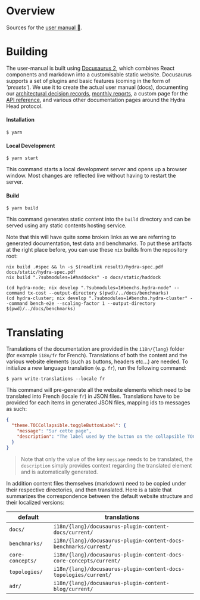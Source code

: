 # Overview

Sources for the [user manual 📖](https://input-output-hk.github.io/hydra).

# Building

The user-manual is built using [Docusaurus 2](https://docusaurus.io/), which combines React components and markdown into a customisable static website. Docusaurus supports a set of plugins and basic features (coming in the form of _'presets'_). We use it to create the actual user manual (docs), documenting our [architectural decision records](https://input-output-hk.github.io/hydra/head-protocol/adr), [monthly reports](https://input-output-hk.github.io/hydra/head-protocol/monthly), a custom page for the [API reference](https://input-output-hk.github.io/hydra/head-protocol/api-reference), and various other documentation pages around the Hydra Head protocol. 

#### Installation

```console
$ yarn
```

#### Local Development

```console
$ yarn start
```

This command starts a local development server and opens up a browser window. Most changes are reflected live without having to restart the server.

#### Build

```console
$ yarn build
```

This command generates static content into the `build` directory and can be served using any static contents hosting service.

Note that this will have quite some broken links as we are referring to
generated documentation, test data and benchmarks. To put these artifacts at the
right place before, you can use these `nix` builds from the repository root:

```console
nix build .#spec && ln -s $(readlink result)/hydra-spec.pdf docs/static/hydra-spec.pdf
nix build ".?submodules=1#haddocks" -o docs/static/haddock

(cd hydra-node; nix develop ".?submodules=1#benchs.hydra-node" --command tx-cost --output-directory $(pwd)/../docs/benchmarks)
(cd hydra-cluster; nix develop ".?submodules=1#benchs.hydra-cluster" --command bench-e2e --scaling-factor 1 --output-directory $(pwd)/../docs/benchmarks)
```

# Translating

Translations of the documentation are provided in the `i18n/{lang}` folder (for example `i18n/fr` for French). Translations of both the content and the various website elements (such as buttons, headers etc...) are needed. To initialize a new language translation (e.g. `fr`), run the following command:

```console
$ yarn write-translations --locale fr
```

This command will pre-generate all the website elements which need to be translated into French (locale `fr`) in JSON files. Translations have to be provided for each items in generated JSON files, mapping ids to messages as such:

```json
{
  "theme.TOCCollapsible.toggleButtonLabel": {
    "message": "Sur cette page",
    "description": "The label used by the button on the collapsible TOC component"
  }
}
```

> Note that only the value of the key `message` needs to be translated, the `description` simply provides context regarding the translated element and is automatically generated.

In addition content files themselves (markdown) need to be copied under their respective directories, and then translated. Here is a table that summarizes the correspondence between the default website structure and their localized versions:

| default          | translations                                                        |
| ---------------- | ------------------------------------------------------------------- |
| `docs/`          | `i18n/{lang}/docusaurus-plugin-content-docs/current/`               |
| `benchmarks/`    | `i18n/{lang}/docusaurus-plugin-content-docs-benchmarks/current/`    |
| `core-concepts/` | `i18n/{lang}/docusaurus-plugin-content-docs-core-concepts/current/` |
| `topologies/`    | `i18n/{lang}/docusaurus-plugin-content-docs-topologies/current/`    |
| `adr/`           | `i18n/{lang}/docusaurus-plugin-content-blog/current/`               |

